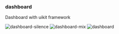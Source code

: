 ### dashboard
Dashboard with uikit framework

![dashboard-silence](https://user-images.githubusercontent.com/10540141/41058115-5381f858-699f-11e8-909b-d12fc0d4d2ad.png)
![dashboard-mix](https://user-images.githubusercontent.com/10540141/41058122-57e63544-699f-11e8-8ca7-9e298cd39ff5.png)
![dashboard](https://user-images.githubusercontent.com/10540141/41058128-5b03ee92-699f-11e8-8631-7fbf57abf482.png)
